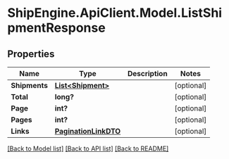 # ShipEngine.ApiClient.Model.ListShipmentResponse
## Properties

Name | Type | Description | Notes
------------ | ------------- | ------------- | -------------
**Shipments** | [**List&lt;Shipment&gt;**](Shipment.md) |  | [optional] 
**Total** | **long?** |  | [optional] 
**Page** | **int?** |  | [optional] 
**Pages** | **int?** |  | [optional] 
**Links** | [**PaginationLinkDTO**](PaginationLinkDTO.md) |  | [optional] 

[[Back to Model list]](../README.md#documentation-for-models) [[Back to API list]](../README.md#documentation-for-api-endpoints) [[Back to README]](../README.md)

